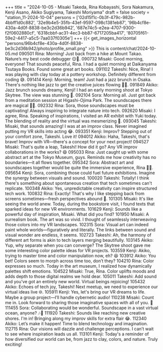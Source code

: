 +++
title = "2024-10-05 - Misaki Takeda, Rina Kobayashi, Sora Nakamura, Kenji Asano, Akiko Sugiyama, Takeshi Moriyama"
draft = false
society = "station_11-2024-10-04"
persons = ['02d15f1c-0b3f-479c-982b-4bbff1d0c882', '32e9b4e5-35fb-43ef-9597-098c1381eb87', '96b4cf8e-430a-4d0f-8838-be3c2d36b942', '687e74c5-e2ea-4707-9300-f2f0602880cf', '6318cbbf-ac31-4ec3-bb87-6717205ba417', '80705f61-59e2-4417-a5c5-7aa037f0305e']
+++
{{< get_images_horizontal "persons/96b4cf8e-430a-4d0f-8838-be3c2d36b942/photo/profile_small.png" >}}
This is content/chat/2024-10-05.md
090501 Rina: Morning! Just back from a hike at Mount Takao. Nature’s my best code debugger 😌🍂.
090732 Misaki: Good morning, everyone! That sounds peaceful, Rina. I had a quiet morning at Daikanyama Tsutaya Books. Found some great art books.
091102 Takeshi: Nice, Rina! I was playing with clay today at a pottery workshop. Definitely different from coding 😅.
091414 Kenji: Morning, team! Just had a jazz brunch in Osaka. There's nothing like jazz to get the creative juices flowing 🎷🌞.
091849 Akiko: Jazz brunch sounds dreamy, Kenji! I had an early morning shoot at Tokyo Skytree. The view was stunning 🌅.
092104 Sora: Morning all. Just got back from a meditation session at Higashi-Ojima Park. The soundscapes there are magical 🌳🎶.
092332 Rina: Sora, those soundscapes must be captivating! Always inspiring to integrate nature into tech.
092620 Misaki: I agree, Rina. Speaking of inspirations, I visited an AR exhibit with Yuki today. The blending of reality and the virtual was mesmerizing 🌟.
093045 Takeshi: Misaki, that sounds amazing! I was at an improv class. Never imagined putting my VR skills into acting 😂.
093351 Kenji: Improv? Stepping out of your comfort zone, Takeshi. Love it!
094012 Akiko: Haha, Takeshi, that's brave! Improv with VR—there's a concept for your next project!
094527 Misaki: That's quite a leap, Takeshi! How did it go? Any VR improv collaborations in the works? 😄
095033 Rina: Just caught up with some abstract art at the Tokyo Museum, guys. Reminds me how creativity has no boundaries—it all flows together.
095342 Sora: Abstract art and soundscapes together would be quite the immersive experience, Rina 🎨🎵.
095654 Kenji: Sora, combining those could fuel future exhibitions. Imagine the synergy between visuals and sound.
100020 Takeshi: Totally! I think there's something about spontaneous creation that tech sometimes can't replicate.
100348 Akiko: Yes, unpredictable creativity can inspire structured tech work. 
100832 Rina: Exactly! That's why I like stepping back from screens sometimes—fresh perspectives abound 👀.
101305 Misaki: It's like seeing the world anew. Today, during the bookstore visit, I found texts that sparked ideas for new VR environments.
101629 Kenji: Sounds like a powerful day of inspiration, Misaki. What did you find?
101950 Misaki: A surrealism book. The art was so vivid. I thought of seamlessly interweaving those colors into my VR landscapes.
102315 Sora: Visual art can indeed paint whole worlds—figuratively and literally. The links between sound and visual wonder are endless, it seems.
102723 Takeshi: Ah, the harmony of different art forms is akin to tech layers merging beautifully. 
103145 Akiko: Yup, why separate when you can converge? The Skytree shoot gave me some interesting color palette ideas for VR projects.
103559 Kenji: Akiko, trying to master time and color manipulation now, eh? 😆
103912 Akiko: You bet! Colors seem to morph across time too, don’t they?
104210 Rina: Color expresses so much. Today in the art museum, I realized how dynamically palettes shift emotions.
104522 Misaki: True, Rina. Color uplifts moods and adds depth to those digital realms we hold dear.
105011 Takeshi: Add sound and you've got an entirely new world. Virtual beings rejoicing!
105432 Akiko: Echoes of tech joy, Takeshi! Next meetup, we need to experience our virtual ideas live 🌐.
105911 Kenji: Yes, let's bring our VR dreams to life. Maybe a group project—I’ll handle cybernetic audio!
110238 Misaki: Count me in. Look forward to sharing those imaginative spaces with all of you. 🌟
111455 Sora: Collaborating would be wonderful. Soundscape in a vast virtual ocean, anyone? 🎶🌊
111920 Takeshi: Sounds like reaching new creative shores. I'm in! Bringing along my improv skills for extra flair 😂.
112340 Akiko: Let’s make it happen! Time to blend technology and imagination. 
112715 Rina: Our visions will dazzle and challenge perceptions. I can’t wait to see where inspiration leads us all.
113101 Kenji: Today's a reminder of how diversified our world can be, from jazz to clay, colors, and nature. Truly exciting!
